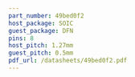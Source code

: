 ```yaml
---
part_number: 49bed0f2
host_package: SOIC
guest_package: DFN
pins: 8
host_pitch: 1.27mm
guest_pitch: 0.5mm
pdf_url: /datasheets/49bed0f2.pdf
---
```

